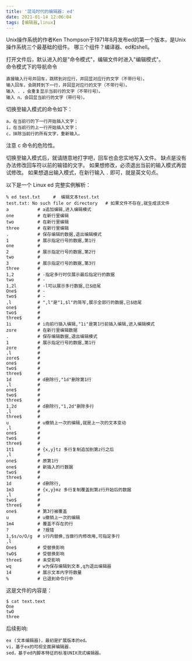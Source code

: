 ```yaml
---
title: '混沌时代的编辑器: ed'
date: 2021-01-14 12:06:04
tags: [编辑器,linux]
---
```

Unix操作系统的作者Ken Thompson于1971年8月发布ed的第一个版本，是Unix操作系统三个最基础的组件。
哪三个组件？编译器、ed和shell。

打开文件后，默认进入的是"命令模式"，编辑文件时进入"编辑模式"。   
命令模式下的导航命令
```
直接输入行号并回车，跳转到对应行，并回显对应行的文字（不带行号）。
输入回车，会跳转到下一行，并回显对应行的文字（不带行号）。
输入 . ，会重复显示当前行的文字（不带行号）。
输入 n，会回显当前行的文字（带行号）。
```
切换至输入模式的命令如下：
```
a，在当前行的下一行开始插入文字；
i，在当前行的上一行开始插入文字；
c，抹除当前行的所有文字，重新输入。
```
注意 c 命令的危险性。

切换至输入模式后，就请随意地打字吧，回车也会忠实地写入文件。
缺点是没有办法修改回车符以前的输错的文字。
如果想修改，必须退出当前的输入模式再尝试修改。
如果想退出输入模式，在新行输入 `.` 即可，就是英文句点。

以下是一个 Linux ed 完整实例解析：
```shell
% ed test.txt     #  编辑文本test.txt
test.txt: No such file or directory   # 如果文件不存在,就生成该文件
a           # a追加编辑,进入编辑模式
one         # 在新行里编辑
two         # 在新行里编辑
three       # 在新行里编辑
.           # 保存编辑的数据,退出编辑模式
1           # 展示指定行号的数据,第1行
one         # 
2           # 展示指定行号的数据,第2行
two         # 
3           # 展示指定行号的数据,第3行
three       # 
1,2         # -指定多行时仅展示最后指定行的数据
two         # -
1,2l        # -l可以展示多行数据,已$结尾
One$        # -
two$        # -
,l          # ",l"是"1,$l"的简写,展示全部行的数据,已$结尾
one$        # 
two$        # 
three$      # 
1i          # i向前行插入编辑,"1i"是第1行前插入编辑,进入编辑模式
zore        # 在新行里编辑数据
.           # 保存编辑数据,退出编辑模式
1           # 展示指定行号的数据,第1行
zore        # 
,l          # 
zore$       # 
one$        # 
two$        # 
three$      # 
1d          # d删除行,"1d"删除第1行
,l          # 
one$        # 
two$        # 
three$      # 
1,2d        # d删除行,"1,2d"删除多行
,l          # 
three$      # 
u           # u撤销上一次的编辑,就是上一次的文本变动
,l          # 
one$        # 
two$        # 
three$      # 
1t1         # {x,y}tz 多行复制追加到第z行之后
,l          # 
one$        # 原第1行
one$        # 新插入的行数据
two$        # 
three$      # 
1d          # d删除行,
1m3         # {x,y}mz 多行复制覆盖到第z行开始后的数据
,l          # 
two$        # 
three$      # 
one$        # 第3行被覆盖
u           # u撤销上一次的编辑
1m4         # 覆盖不存在的行
?           # ?报错
1,$s/o/O/g  # s行内替换,当做行内修改用,可指定多行
,l
One$        # 受替换影响
twO$        # 受替换影响
three$      # 未受影响
wq          # w为保存编辑到文本,q为退出编辑器
14          # 展示文本内字符数量
%           # 已退到命令行中
```

这是文件的内容是：
```shell
$ cat text.text
One
twO
three
```

后续影响:
```
ex (文本编辑器)，最初是扩展版本的ed。
vi，基于ex的可视全面屏编辑器.
sed，基于ed内脚本特征的标准UNIX流式编辑器。
```
